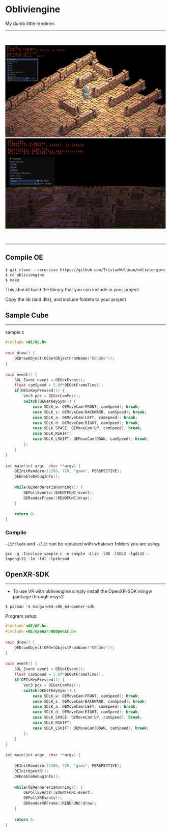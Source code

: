 # Obliviengine

My dumb little renderer.

--- 

<div align="center">
  <br />
  <p>
    <a><img src="https://github.com/TristanWellman/obliviengine/blob/main/duel.png" width="800" alt="sss" /></a>
    <a><img src="https://github.com/TristanWellman/obliviengine/blob/main/sample.png" width="800" alt="sss2" /></a>
  </p>
  <br />
</div>

--- 

## Compile OE

```
$ git clone --recursive https://github.com/TristanWellman/obliviengine
$ cd obliviengine
$ make
```

This should build the library that you can include in your project.

Copy the lib (and dlls), and include folders to your project


## Sample Cube

---

sample.c
```c
#include <OE/OE.h>

void draw() {
	OEDrawObject(OEGetObjectFromName("OECube"));
}

void event() {
	SDL_Event event = OEGetEvent();
	float camSpeed = 5.0f*OEGetFrameTime();
	if(OEIsKeyPressed()) {
		Vec3 pos = OEGetCamPos();
		switch(OEGetKeySym()) {
			case SDLK_w: OEMoveCam(FRONT, camSpeed); break;
			case SDLK_s: OEMoveCam(BACKWARD, camSpeed); break;
			case SDLK_a: OEMoveCam(LEFT, camSpeed); break;
			case SDLK_d: OEMoveCam(RIGHT, camSpeed); break;
			case SDLK_SPACE: OEMoveCam(UP, camSpeed); break;
			case SDLK_RSHIFT:
			case SDLK_LSHIFT: OEMoveCam(DOWN, camSpeed); break;
		};
	}	
}

int main(int argc, char **argv) {
	OEInitRenderer(1280, 720, "game", PERSPECTIVE);
	OEEnableDebugInfo();
	
	while(OERendererIsRunning()) {
		OEPollEvents((EVENTFUNC)event);
		OERenderFrame((RENDFUNC)draw);
	}
	
	return 0;
}
```

### Compile

``-Iinclude`` and ``-Llib`` can be replaced with whatever folders you are using.

```
gcc -g -Iinclude sample.c -o sample -Llib -lOE -lSDL2 -lgdi32 -lopengl32 -lm -ldl -lpthread
```

## OpenXR-SDK

---

* To use VR with obliviengine simply install the OpenXR-SDK mingw package through msys2

```
$ pacman -S mingw-w64-x86_64-openxr-sdk
```

Program setup:

```c
#include <OE/OE.h>
#include <OE/openxr/OEOpenxr.h>

void draw() {
	OEDrawObject(OEGetObjectFromName("OECube"));
}

void event() {
    SDL_Event event = OEGetEvent();
    float camSpeed = 5.0f*OEGetFrameTime();
    if(OEIsKeyPressed()) {
        Vec3 pos = OEGetCamPos();
        switch(OEGetKeySym()) {
            case SDLK_w: OEMoveCam(FRONT, camSpeed); break;
            case SDLK_s: OEMoveCam(BACKWARD, camSpeed); break;
            case SDLK_a: OEMoveCam(LEFT, camSpeed); break;
            case SDLK_d: OEMoveCam(RIGHT, camSpeed); break;
            case SDLK_SPACE: OEMoveCam(UP, camSpeed); break;
            case SDLK_RSHIFT:
            case SDLK_LSHIFT: OEMoveCam(DOWN, camSpeed); break;
	    };
    }	
}

int main(int argc, char **argv) {
	
    OEInitRenderer(1280, 720, "game", PERSPECTIVE);
    OEInitOpenXR();
    OEEnableDebugInfo();
	
    while(OERendererIsRunning()) {
        OEPollEvents((EVENTFUNC)event);
        OEPollXREvents();
        OERenderXRFrame((RENDFUNC)draw);
    }
	
    return 0;
}
```


